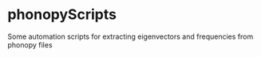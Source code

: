 # phonopyScripts
Some automation scripts for extracting eigenvectors and frequencies from phonopy files
